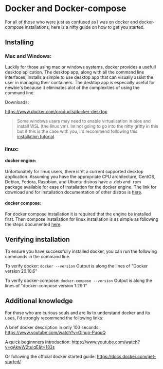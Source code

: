 # Docker and Docker-compose

For all of those who were just as confused as I was on docker and docker-compose installations, here is a nifty guide on how to get you started.

## Installing

### Mac and Windows:

Luckily for those using mac or windows systems, docker provides a usefull desktop aplication. The desktop app, along with all the command line interfaces, installs a simple to use desktop app that can visually assist the user in managing their containers. The desktop app is especially useful for newbie's because it eliminates alot of the complexities of using the command line.

Downloads:

https://www.docker.com/products/docker-desktop

> Some windows users may need to enable virtualisation in bios and install WSL (the linux vm). Im not going to go into the nitty gritty in this but if this is the case with you, I'd recommend following this [installation tutorial](https://docs.microsoft.com/en-us/windows/wsl/install-win10).

### linux:

#### docker engine:
Unfortunately for linux users, there is'nt a current supported desktop application. Assuming you have the appropriate CPU architecture, CentOS, Debian, Fedora, Raspbian, and Ubuntu distros have a  .deb and .rpm package available for ease of installation for the docker engine. The link for download and for installation documentation of other distros is [here](https://docs.docker.com/engine/install/).

#### docker compose: 
For docker compose installation it is required that the engine be installed first. Then compose installation for linux installation is as simple as following the steps documented [here](https://docs.docker.com/compose/install/).

## Verifying installation

To ensure you have successfully installed docker, you can run the following commands in the command line.

To verify docker:
``` docker --version ```
Output is along the lines of "Docker version 20.10.6"

To verify docker-compose:
``` docker-compose --version ```
Output is along the lines of "docker-compose version 1.29.1"

## Additional knowledge

For those who are curious souls and are lis to understand docker and its uses, I'd strongly recommend the following links:

A brief docker description in only 100 seconds:
https://www.youtube.com/watch?v=Gjnup-PuquQ

A quick beginnners introduction:
https://www.youtube.com/watch?v=gAkwW2tuIqE&t=183s

Or following the official docker started guide:
https://docs.docker.com/get-started/
